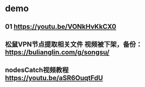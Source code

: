 # demo

## 01 <https://youtu.be/VONkHvKkCX0>
## 松鼠VPN节点提取相关文件 视频被下架，备份：<https://bulianglin.com/g/songsu/>
## nodesCatch视频教程 <https://youtu.be/aSR6OuqtFdU>
